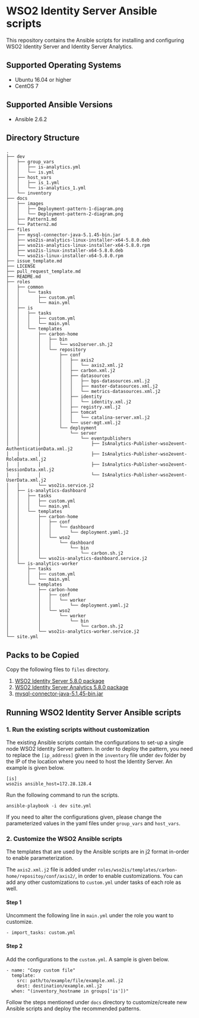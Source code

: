 # WSO2 Identity Server Ansible scripts

This repository contains the Ansible scripts for installing and configuring WSO2 Identity Server and Identity Server Analytics.

## Supported Operating Systems

- Ubuntu 16.04 or higher
- CentOS 7

## Supported Ansible Versions

- Ansible 2.6.2

## Directory Structure
```
.
├── dev
│   ├── group_vars
│   │   ├── is-analytics.yml
│   │   └── is.yml
│   ├── host_vars
│   │   ├── is_1.yml
│   │   └── is-analytics_1.yml
│   └── inventory
├── docs
│   ├── images
│   │   ├── Deployment-pattern-1-diagram.png
│   │   └── Deployment-pattern-2-diagram.png
│   ├── Pattern1.md
│   └── Pattern2.md
├── files
│   ├── mysql-connector-java-5.1.45-bin.jar
│   ├── wso2is-analytics-linux-installer-x64-5.8.0.deb
│   ├── wso2is-analytics-linux-installer-x64-5.8.0.rpm
│   ├── wso2is-linux-installer-x64-5.8.0.deb
│   └── wso2is-linux-installer-x64-5.8.0.rpm
├── issue_template.md
├── LICENSE
├── pull_request_template.md
├── README.md
├── roles
│   ├── common
│   │   └── tasks
│   │       ├── custom.yml
│   │       └── main.yml
│   ├── is
│   │   ├── tasks
│   │   │   ├── custom.yml
│   │   │   └── main.yml
│   │   └── templates
│   │       ├── carbon-home
│   │       │   ├── bin
│   │       │   │   └── wso2server.sh.j2
│   │       │   └── repository
│   │       │       ├── conf
│   │       │       │   ├── axis2
│   │       │       │   │   └── axis2.xml.j2
│   │       │       │   ├── carbon.xml.j2
│   │       │       │   ├── datasources
│   │       │       │   │   ├── bps-datasources.xml.j2
│   │       │       │   │   ├── master-datasources.xml.j2
│   │       │       │   │   └── metrics-datasources.xml.j2
│   │       │       │   ├── identity
│   │       │       │   │   └── identity.xml.j2
│   │       │       │   ├── registry.xml.j2
│   │       │       │   ├── tomcat
│   │       │       │   │   └── catalina-server.xml.j2
│   │       │       │   └── user-mgt.xml.j2
│   │       │       └── deployment
│   │       │           └── server
│   │       │               └── eventpublishers
│   │       │                   ├── IsAnalytics-Publisher-wso2event-AuthenticationData.xml.j2
│   │       │                   ├── IsAnalytics-Publisher-wso2event-RoleData.xml.j2
│   │       │                   ├── IsAnalytics-Publisher-wso2event-SessionData.xml.j2
│   │       │                   └── IsAnalytics-Publisher-wso2event-UserData.xml.j2
│   │       └── wso2is.service.j2
│   ├── is-analytics-dashboard
│   │   ├── tasks
│   │   │   ├── custom.yml
│   │   │   └── main.yml
│   │   └── templates
│   │       ├── carbon-home
│   │       │   ├── conf
│   │       │   │   └── dashboard
│   │       │   │       └── deployment.yaml.j2
│   │       │   └── wso2
│   │       │       └── dashboard
│   │       │           └── bin
│   │       │               └── carbon.sh.j2
│   │       └── wso2is-analytics-dashboard.service.j2
│   └── is-analytics-worker
│       ├── tasks
│       │   ├── custom.yml
│       │   └── main.yml
│       └── templates
│           ├── carbon-home
│           │   ├── conf
│           │   │   └── worker
│           │   │       └── deployment.yaml.j2
│           │   └── wso2
│           │       └── worker
│           │           └── bin
│           │               └── carbon.sh.j2
│           └── wso2is-analytics-worker.service.j2
└── site.yml
```

## Packs to be Copied

Copy the following files to `files` directory.

1. [WSO2 Identity Server 5.8.0 package](https://wso2.com/identity-and-access-management/install)
2. [WSO2 Identity Server Analytics 5.8.0 package](https://wso2.com/identity-and-access-management/install/analytics/)
3. [mysql-connector-java-5.1.45-bin.jar](https://dev.mysql.com/downloads/connector/j/5.1.html)

## Running WSO2 Identity Server Ansible scripts

### 1. Run the existing scripts without customization
The existing Ansible scripts contain the configurations to set-up a single node WSO2 Identity Server pattern. In order to deploy the pattern, you need to replace the `[ip_address]` given in the `inventory` file under `dev` folder by the IP of the location where you need to host the Identity Server. An example is given below.
```
[is]
wso2is ansible_host=172.28.128.4
```

Run the following command to run the scripts.

`ansible-playbook -i dev site.yml`

If you need to alter the configurations given, please change the parameterized values in the yaml files under `group_vars` and `host_vars`.

### 2. Customize the WSO2 Ansible scripts

The templates that are used by the Ansible scripts are in j2 format in-order to enable parameterization.

The `axis2.xml.j2` file is added under `roles/wso2is/templates/carbon-home/repositoy/conf/axis2/`, in order to enable customizations. You can add any other customizations to `custom.yml` under tasks of each role as well.

#### Step 1
Uncomment the following line in `main.yml` under the role you want to customize.
```
- import_tasks: custom.yml
```

#### Step 2
Add the configurations to the `custom.yml`. A sample is given below.

```
- name: "Copy custom file"
  template:
    src: path/to/example/file/example.xml.j2
    dest: destination/example.xml.j2
  when: "(inventory_hostname in groups['is'])"
```

Follow the steps mentioned under `docs` directory to customize/create new Ansible scripts and deploy the recommended patterns.
